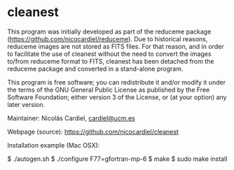 # cleanest

This program was initially developed as part of the reduceme package
(https://github.com/nicocardiel/reduceme). Due to historical reasons, reduceme
images are not stored as FITS files. For that reason, and in order to
facilitate the use of cleanest without the need to convert the images to/from
reduceme format to FITS, cleanest has been detached from the reduceme package
and converted in a stand-alone program.


This program is free software; you can redistribute it and/or modify it
under the terms of the GNU General Public License as published by the Free
Software Foundation; either version 3 of the License, or (at your option) any
later version.

Maintainer: Nicolás Cardiel, cardiel@ucm.es

Webpage (source): https://github.com/nicocardiel/cleanest

Installation example (Mac OSX):

$ ./autogen.sh
$ ./configure F77=gfortran-mp-6
$ make
$ sudo make install
